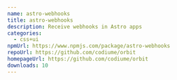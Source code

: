```yaml
---
name: astro-webhooks
title: astro-webhooks
description: Receive webhooks in Astro apps
categories:
  - css+ui
npmUrl: https://www.npmjs.com/package/astro-webhooks
repoUrl: https://github.com/codiume/orbit
homepageUrl: https://github.com/codiume/orbit
downloads: 10
---
```

